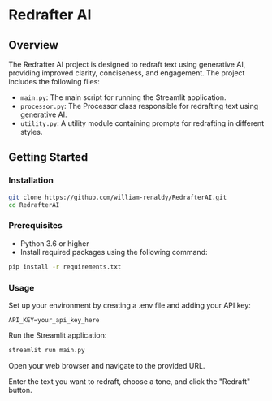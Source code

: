 # Redrafter AI

## Overview

The Redrafter AI project is designed to redraft text using generative AI, providing improved clarity, conciseness, and engagement. The project includes the following files:

- `main.py`: The main script for running the Streamlit application.
- `processor.py`: The Processor class responsible for redrafting text using generative AI.
- `utility.py`: A utility module containing prompts for redrafting in different styles.

## Getting Started

### Installation

```bash
git clone https://github.com/william-renaldy/RedrafterAI.git
cd RedrafterAI
```

### Prerequisites

- Python 3.6 or higher
- Install required packages using the following command:

```bash
pip install -r requirements.txt
```
### Usage
Set up your environment by creating a .env file and adding your API key:

```env
API_KEY=your_api_key_here
```
Run the Streamlit application:

```bash
streamlit run main.py
```
Open your web browser and navigate to the provided URL.

Enter the text you want to redraft, choose a tone, and click the "Redraft" button.
